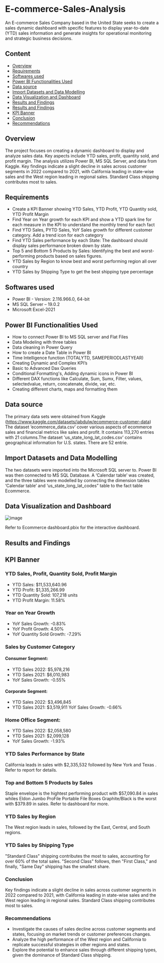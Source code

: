 # E-commerce-Sales-Analysis
An E-commerce Sales Company based in the United State seeks to create a sales dynamic dashboard with specific features to display year-to-date (YTD) sales information and generate insights for operational monitoring and strategic business decisions.

## Content
- [Overview](#overview)
- [Requirements](#requirements)
- [Softwares used](#softwares_used)
- [Power BI Functionalities Used](#power_bi_functionalities_used)
- [Data source](#data_source)
- [Import Datasets and Data Modelling](#import_datasets_and_data_modelling)
- [Data Visualization and Dashboard](#data_visualization_and_dashboard)
- [Results and Findings](#results_and_findings)
- [Results and Findings](#results_and_findings)
- [KPI Banner](#kpi_banner)
- [Conclusion](#conclusion)
- [Recommendations](#Recommendations)

## Overview
The project focuses on creating a dynamic dashboard to display and analyze sales data. Key aspects include YTD sales, profit, quantity sold, and profit margin. The analysis utilizes Power BI, MS SQL Server, and data from Kaggle. Key findings indicate a slight decline in sales across customer segments in 2022 compared to 2021, with California leading in state-wise sales and the West region leading in regional sales. Standard Class shipping contributes most to sales.

## Requirements
- Create a KPI Banner showing YTD Sales, YTD Profit, YTD Quantity sold, YTD Profit Margin
- Find Year on Year growth for each KPI and show a YTD spark line for each measure in the KPI to understand the monthly trend for each fact
- Find YTD Sales, PYTD Sales, YoY Sales growth for different customer category. Add a trend icon for each category
- Find YTD Sales performance by each State: The dashboard should display sales performance broken down by state.
- Top 5 and Bottom 5 Products by Sales: Identifying the best and worst-performing products based on sales figures.
- YTD Sales by Region to know best and worst performing region all over country
- YTD Sales by Shipping Type to get the best shipping type percentage

## Softwares used 
- Power BI - Version: 2.116.966.0, 64-bit 
- MS SQL Server – 19.0.2
- Microsoft Excel-2021

## Power BI Functionalities Used
- How to connect Power BI to MS SQL server and Flat Files
- Data Modeling with three tables
- Data cleaning in Power Query
- How to create a Date Table in Power BI
- Time Intelligence function (TOTALYTD, SAMEPERIODLASTYEAR)
- Creating Dynamic and Complex KPI’s
- Basic to Advanced Dax Queries
-	Conditional Formatting's, Adding dynamic icons in Power BI
-	Different DAX functions like Calculate, Sum, Sumx, Filter, values, selectedvalue, return, concatenate, divide, var, etc.
-	Creating different charts, maps and formatting them

## Data source
The primary data sets were obtained from Kaggle (https://www.kaggle.com/datasets/iabdulw/ecommerce-customer-data) 
The dataset ‘ecommerce_data.csv’ cover various aspects of ecommerce sales and financial metrics like sales and profit. It contains 113,270 entries with 21 columns.The dataset 'us_state_long_lat_codes.csv' contains geographical information for U.S. states. There are 52 entrie.

## Import Datasets and Data Modelling
The two datasets were imported into the Microsoft SQL server to. Power BI was then connected to MS SQL Database. A ‘Calendar table’ was created, and the three tables were modelled by connecting the dimension tables ‘Calendar table’ and ‘us_state_long_lat_codes” table to the fact table Ecommerce.

## Data Visualization and Dashboard
![image](https://github.com/Fkuukyee/E-commerce-Sales-Analysis/assets/147086232/cafcfd47-482e-4f93-b56a-2703b3f2767d)

Refer to Ecommerce dashboard.pbix for the interactive dashboard.

## Results and Findings

## KPI Banner 
### YTD Sales, Profit, Quantity Sold, Profit Margin
- YTD Sales: $11,533,640.96
-	YTD Profit: $1,335,266.99
-	YTD Quantity Sold: 107,218 units
-	YTD Profit Margin: 11.58%

### Year on Year Growth 
-	YoY Sales Growth: -0.83%
- YoY Profit Growth: 4.50%
- YoY Quantity Sold Growth: -7.29%

### Sales by Customer Category 
#### Consumer Segment:
- YTD Sales 2022: $5,978,216
- YTD Sales 2021: $6,010,983
- YoY Sales Growth: -0.55%

#### Corporate Segment:
- YTD Sales 2022: $3,496,845
- YTD Sales 2021: $3,519,911
YoY Sales Growth: -0.66%

### Home Office Segment:
- YTD Sales 2022: $2,058,580
- YTD Sales 2021: $2,099,128
- YoY Sales Growth: -1.93%

### YTD Sales Performance by State
California leads in sales with $2,335,532 followed by New York and Texas . Refer to report for details.

### Top and Bottom  5 Products by Sales
Staple envelope is the hightest performing product with $57,090.84 in sales whiles Eldon Jumbo ProFile Portable File Boxes Graphite/Black is the worst with $379.89 in sales.
Refer to dashboard for more.

### YTD Sales by Region
The West region leads in sales, followed by the East, Central, and South regions.

### YTD Sales by Shipping Type
"Standard Class" shipping contributes the most to sales, accounting for over 60% of the total sales. "Second Class" follows, then "First Class," and finally, "Same Day" shipping has the smallest share.

### Conclusion 
Key findings indicate a slight decline in sales across customer segments in 2022 compared to 2021, with California leading in state-wise sales and the West region leading in regional sales. Standard Class shipping contributes most to sales.

### Recommendations
-	Investigate the causes of sales decline across customer segments and states, focusing on market trends or customer preferences changes.
-	Analyze the high performance of the West region and California to replicate successful strategies in other regions and states.
-	Explore the potential to enhance sales through different shipping types, given the dominance of Standard Class shipping.


